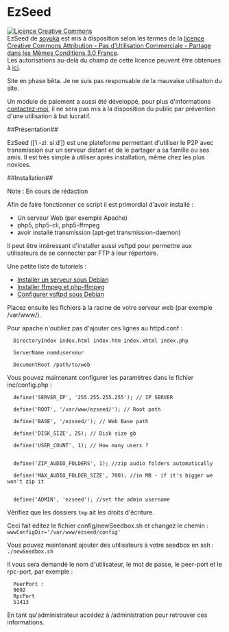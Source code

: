 EzSeed
======

<a rel="license" href="http://creativecommons.org/licenses/by-nc-sa/3.0/fr/"><img alt="Licence Creative Commons" style="border-width:0" src="http://i.creativecommons.org/l/by-nc-sa/3.0/fr/88x31.png" /></a><br /><span xmlns:dct="http://purl.org/dc/terms/" property="dct:title">EzSeed</span> de <a xmlns:cc="http://creativecommons.org/ns#" href="https://github.com/soyuka/EzSeed/" property="cc:attributionName" rel="cc:attributionURL">soyuka</a> est mis à disposition selon les termes de la <a rel="license" href="http://creativecommons.org/licenses/by-nc-sa/3.0/fr/">licence Creative Commons Attribution - Pas d’Utilisation Commerciale - Partage dans les Mêmes Conditions 3.0 France</a>.<br />Les autorisations au-delà du champ de cette licence peuvent être obtenues à <a xmlns:cc="http://creativecommons.org/ns#" href="http://dgear.fr/contact/" rel="cc:morePermissions">ici</a>.

Site en phase bêta. Je ne suis pas responsable de la mauvaise utilisation du site.

Un module de paiement a aussi été développé, pour plus d'informations <a href="http://dgear.fr/contact">contactez-moi</a>, il ne sera
pas mis à la disposition du public par prévention d'une utilisation à but lucratif.

##Présentation##

EzSeed ([ˈiː-ziː siːdˈ]) est une plateforme permettant d'utiliser le P2P avec transmission 
sur un serveur distant et de le partager a sa famille ou ses amis. Il est très simple à utiliser après installation, 
même chez les plus novices.

##Installation##

Note : En cours de rédaction

Afin de faire fonctionner ce script il est primordial d'avoir installé :
- Un serveur Web (par exemple Apache)
- php5, php5-cli, php5-ffmpeg
- avoir installé transmission (apt-get transmission-daemon)

Il peut être intéressant d'installer aussi vsftpd pour permettre aux utilisateurs de se connecter par FTP à leur répertoire.

Une petite liste de tutoriels :
- <a href="http://www.lafermeduweb.net/billet/tutorial-creer-un-serveur-web-complet-sous-debian-1-apache-160.html">Installer un serveur sous Debian</a>
- <a href="http://d.stavrovski.net/blog/installing-ffmpeg-and-php-ffmpeg-in-debian-6-squeeze/">Installer ffmpeg et php-ffmpeg</a>
- <a href="www.admin-debian.com/ftp/vsftpd-un-serveur-ftp-hautement-securise/">Configurer vsftpd sous Debian</a>

Placez ensuite les fichiers à la racine de votre serveur web (par exemple /var/www/).

Pour apache n'oubliez pas d'ajouter ces lignes au httpd.conf :

```
  DirectoryIndex index.html index.htm index.xhtml index.php

  ServerName nomduserveur

  DocumentRoot /path/to/web
```

Vous pouvez maintenant configurer les paramètres dans le fichier inc/config.php :

```
  define('SERVER_IP', '255.255.255.255'); // IP SERVER

  define('ROOT', '/var/www/ezseed/'); // Root path

  define('BASE', '/ezseed/'); // Web Base path

  define('DISK_SIZE', 25); // Disk size gb

  define('USER_COUNT', 1); // How many users ?


  define('ZIP_AUDIO_FOLDERS', 1); //zip audio folders automatically

  define('MAX_AUDIO_FOLDER_SIZE', 700); //in MB - if it's bigger we won't zip it


  define('ADMIN', 'ezseed'); //set the admin username
```

Vérifiez que les dossiers `tmp` ait les droits d'écriture.

Ceci fait éditez le fichier config/newSeedbox.sh et changez le chemin :
`wwwConfigDir='/var/www/ezseed/config'`

Vous pouvez maintenant ajouter des utilisateurs à votre seedbox en ssh :
`./newSeedbox.sh`

Il vous sera demandé le nom d'utilisateur, le mot de passe, le peer-port et le rpc-port, par exemple :
```
  PeerPort :
  9092
  RpcPort
  51413
```

En tant qu'administrateur accédez à /administration pour retrouver ces informations.
